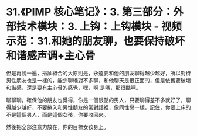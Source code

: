 # 31.《PIMP 核心笔记》：3. 第三部分：外部技术模块：3. 上钩：上钩模块 - 视频示范：31.和她的朋友聊，也要保持破坏和谐感声调+主心骨

但是再說一遍，搭訕組合的大原則是，永遠要和他的朋友聊得越少越好，所以對待男性朋友也是一樣的，能少聊絕對不多聊，和他聊天是很正面的，但是依舊要破壞和諧感，還是要有主心骨的感覺，嘿，啊 是嗎，那很酷啊。

聊聊聊，確保他的朋友也覺得，你是一個很酷的男人，只要聊得差不多就好了，聊得越少越好，不要捲入和男性朋友的常對話裡，像同性戀一樣，記住，你要上床的不是這個男人，而是這個女孩，你要收回來。

然後把全部注意力放在，你的目標女孩身上。